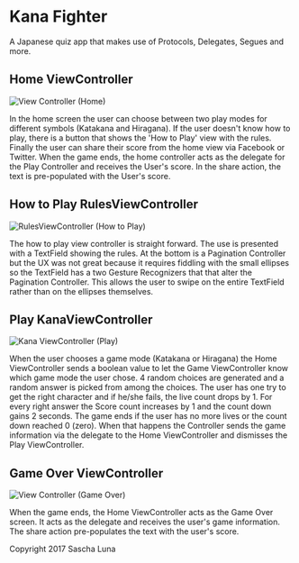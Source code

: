 # Kana Fighter

A Japanese quiz app that makes use of Protocols, Delegates, Segues and more.


## Home ViewController
![View Controller (Home)](https://github.com/Mycroft1891/swift_box/blob/master/_Images/kana-home.JPG)

In the home screen the user can choose between two play modes for different symbols (Katakana and Hiragana).
If the user doesn't know how to play, there is a button that shows the 'How to Play' view with the rules.
Finally the user can share their score from the home view via Facebook or Twitter. When the game ends, the home controller acts as the delegate for the Play Controller and receives the User's score. In the share action, the text is pre-populated with the User's score.

## How to Play RulesViewController
![RulesViewController (How to Play)](https://github.com/Mycroft1891/swift_box/blob/master/_Images/kana-how-to.JPG)

The how to play view controller is straight forward. The use is presented with a TextField showing the rules. At the bottom is a Pagination Controller but the UX was not great because it requires fiddling with the small ellipses so the TextField has a two Gesture Recognizers that that alter the Pagination Controller. This allows the user to swipe on the entire TextField rather than on the ellipses themselves.

## Play KanaViewController
![Kana ViewController (Play)](https://github.com/Mycroft1891/swift_box/blob/master/_Images/kana-play.JPG)

When the user chooses a game mode (Katakana or Hiragana) the Home ViewController sends a boolean value to let the Game ViewController know which game mode the user chose. 4 random choices are generated and a random answer is picked from among the choices. The user has one try to get the right character and if he/she fails, the live count drops by 1. For every right answer the Score count increases by 1 and the count down gains 2 seconds. The game ends if the user has no more lives or the count down reached 0 (zero). When that happens the Controller sends the game information via the delegate to the Home ViewController and dismisses the Play ViewController.

## Game Over ViewController
![View Controller (Game Over)](https://github.com/Mycroft1891/swift_box/blob/master/_Images/kana-game-over.JPG)

When the game ends, the Home ViewController acts as the Game Over screen. It acts as the delegate and receives the user's game information. The share action pre-populates the text with the user's score.


Copyright 2017 Sascha Luna
